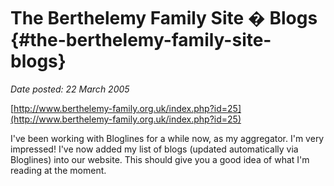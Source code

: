 # The Berthelemy Family Site � Blogs {#the-berthelemy-family-site-blogs}

_Date posted: 22 March 2005_

[http://www.berthelemy-family.org.uk/index.php?id=25](http://www.berthelemy-family.org.uk/index.php?id=25)

I've been working with Bloglines for a while now, as my aggregator. I'm very impressed! I've now added my list of blogs (updated automatically via Bloglines) into our website. This should give you a good idea of what I'm reading at the moment.